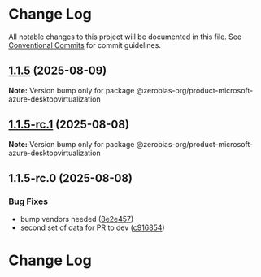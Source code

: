 # Change Log

All notable changes to this project will be documented in this file.
See [Conventional Commits](https://conventionalcommits.org) for commit guidelines.

## [1.1.5](https://github.com/zerobias-org/product/compare/@zerobias-org/product-microsoft-azure-desktopvirtualization@1.1.5-rc.1...@zerobias-org/product-microsoft-azure-desktopvirtualization@1.1.5) (2025-08-09)

**Note:** Version bump only for package @zerobias-org/product-microsoft-azure-desktopvirtualization





## [1.1.5-rc.1](https://github.com/zerobias-org/product/compare/@zerobias-org/product-microsoft-azure-desktopvirtualization@1.1.5-rc.0...@zerobias-org/product-microsoft-azure-desktopvirtualization@1.1.5-rc.1) (2025-08-08)

**Note:** Version bump only for package @zerobias-org/product-microsoft-azure-desktopvirtualization





## 1.1.5-rc.0 (2025-08-08)


### Bug Fixes

* bump vendors needed ([8e2e457](https://github.com/zerobias-org/product/commit/8e2e457e0b5d7141a05e8f2c178bc2854f2b7178))
* second set of data for PR to dev ([c916854](https://github.com/zerobias-org/product/commit/c916854bcf229b1c2042ffdea18472d66a061aaf))





# Change Log
